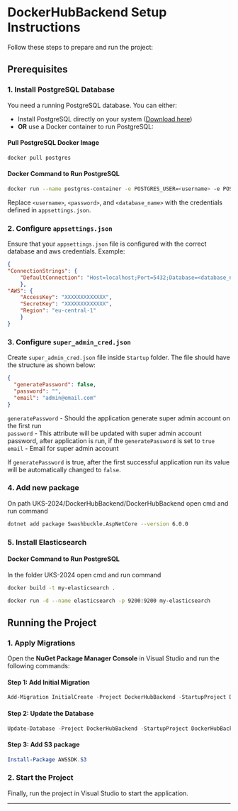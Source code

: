# DockerHubBackend Setup Instructions

Follow these steps to prepare and run the project:

## Prerequisites

### 1. Install PostgreSQL Database

You need a running PostgreSQL database. You can either:

- Install PostgreSQL directly on your system ([Download here](https://www.postgresql.org/download/))
- **OR** use a Docker container to run PostgreSQL:

#### Pull PostgreSQL Docker Image
```bash
docker pull postgres
```

#### Docker Command to Run PostgreSQL
```bash
docker run --name postgres-container -e POSTGRES_USER=<username> -e POSTGRES_PASSWORD=<password> -e POSTGRES_DB=<database_name> -p 5432:5432 -d postgres
```
Replace `<username>`, `<password>`, and `<database_name>` with the credentials defined in `appsettings.json`.

### 2. Configure `appsettings.json`
Ensure that your `appsettings.json` file is configured with the correct database and aws credentials. Example:

```json
{
"ConnectionStrings": {
    "DefaultConnection": "Host=localhost;Port=5432;Database=<database_name>;Username=<username>;Password=<password>"
    },
"AWS": {
    "AccessKey": "XXXXXXXXXXXXX",
    "SecretKey": "XXXXXXXXXXXXX",
    "Region": "eu-central-1"
    }
}
```

### 3. Configure `super_admin_cred.json`
Create `super_admin_cred.json` file inside `Startup` folder. The file should have the structure as shown below:
```json
{
  "generatePassword": false,
  "password": "",
  "email": "admin@email.com"
}
```
`generatePassword` - Should the application generate super admin account on the first run  
`password` - This attribute will be updated with super admin account password, after application is run, if the `generatePassword` is set to `true`  
`email` - Email for super admin account  

If `generatePassword` is true, after the first successful application run its value will be automatically changed to `false`.

### 4. Add new package
On path UKS-2024/DockerHubBackend/DockerHubBackend open cmd and run command
```bash
dotnet add package Swashbuckle.AspNetCore --version 6.0.0
```

### 5. Install Elasticsearch

#### Docker Command to Run PostgreSQL
In the folder UKS-2024 open cmd and run command
```bash
docker build -t my-elasticsearch .
```
```bash
docker run -d --name elasticsearch -p 9200:9200 my-elasticsearch
```
## Running the Project

### 1. Apply Migrations
Open the **NuGet Package Manager Console** in Visual Studio and run the following commands:

#### Step 1: Add Initial Migration
```powershell
Add-Migration InitialCreate -Project DockerHubBackend -StartupProject DockerHubBackend
```

#### Step 2: Update the Database
```powershell
Update-Database -Project DockerHubBackend -StartupProject DockerHubBackend
```

#### Step 3: Add S3 package
```powershell
Install-Package AWSSDK.S3
```

### 2. Start the Project
Finally, run the project in Visual Studio to start the application.

---
